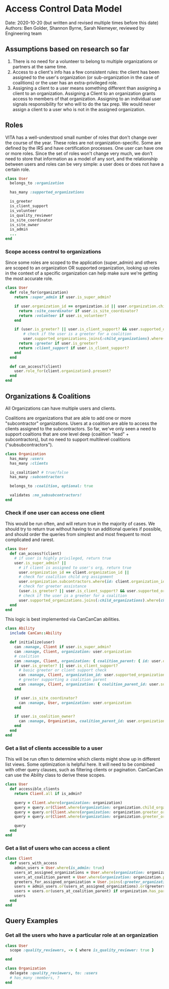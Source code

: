 # Access Control Data Model

Date: 2020-10-20 (but written and revised multiple times before this date)
Authors: Ben Golder, Shannon Byrne, Sarah Niemeyer, reviewed by Engineering team

## Assumptions based on research so far

1. There is no need for a volunteer to belong to multiple organizations or partners at the same time.
2. Access to a client's info has a few consistent rules: the client has been assigned to the user's organization (or sub-organization in the case of coalitions) or the user has an extra-privileged role.
3. Assigning a client to a user means something different than assigning a client to an organization. Assigning a Client to an organization grants access to members of that organization. Assigning to an individual user signals responsibility for who will to do the tax prep. We would never assign a client to a user who is not in the assigned organization.

## Roles

VITA has a well-understood small number of roles that don't change over the course of the year. These roles are not organization-specific. Some are defined by the IRS and have certification processes.
One user can have one or more roles.
Since the set of roles won't change very much, we don't need to store that information as a model of any sort, and the relationship between users and roles can be very simple: a user does or does not have a certain role.

```ruby
class User
  belongs_to :organization

  has_many :supported_organizations

  is_greeter
  is_client_support
  is_volunteer
  is_quality_reviewer
  is_site_coordinator
  is_site_owner
  is_admin
  ...
end
```

### Scope access control to organizations

Since some roles are scoped to the application (super_admin) and others are scoped to an organization OR supported organization, looking up roles in the context of a specific organization can help make sure we're getting the most accurate role.

```ruby
class User
  def role_for(organization)
    return :super_admin if user.is_super_admin?

    if user.organization_id == organization.id || user.organization.child_organizations.where(id: client.organization_id).exists?
      return :site_coordinator if user.is_site_coordinator?
      return :volunteer if user.is_volunteer?
    end

    if (user.is_greeter? || user.is_client_support? && user.supported_organizatons.where(id: client.organization_id).exists?) ||
        # check if the user is a greeter for a coalition
        user.supported_organizations.joins(:child_organizations).where(child_organizations: {id: client.organization}).exists?
      return :greeter if user.is_greeter?
      return :client_support if user.is_client_support?
    end
  end

  def can_access?(client)
    user.role_for(client.organization).present?
  end
end
```

## Organizations & Coalitions

All Organizations can have multiple users and clients.

Coalitions are organizations that are able to add one or more "subcontractor" organizations.
Users at a coalition are able to access the clients assigned to the subcontractors.
So far, we've only seen a need to support coaltions that are one level deep (coalition "lead" + subcontractors), but no need to support multilevel coalitions ("subsubcontractors").

```ruby
class Organization
  has_many :users
  has_many :clients

  is_coalition? # true/false
  has_many :subcontractors

  belongs_to :coalition, optional: true

  validates :no_subsubcontractors!
end
```



### Check if one user can access one client
This would be run often, and will return true in the majority of cases. We should try to return true without having to run additional queries if possible, and should order the queries from simplest and most frequent to most complicated and rarest.


```ruby
class User
  def can_access?(client)
    # if user is highly privileged, return true
    user.is_super_admin? ||
      # if client is assigned to user's org, return true
      user.organization_id == client.organization_id ||
      # check for coalition child org assignment
      user.organization.subcontractors.where(id: client.organization_id).exists? ||
      # check for greeter assistance
      (user.is_greeter? || user.is_client_support? && user.supported_organizatons.where(id: client.organization_id).exists?) ||
      # check if the user is a greeter for a coalition
      user.supported_organizations.joins(:child_organizations).where(child_organizations: {id: client.organization}).exists?
  end
end
```
This logic is best implemented via CanCanCan abilities.

```ruby
class Ability
  include CanCan::Ability

  def initialize(user)
    can :manage, Client if user.is_super_admin?
    can :manage, Client, organization: user.organization
    # coalition
    can :manage, Client, organization: { coalition_parent: { id: user.organization_id } }
    if user.is_greeter? || user.is_client_support?
      # basic greeter or client support check
      can :manage, Client, organization_id: user.supported_organizations
      # greeter supporting a coalition parent
      can :manage, Client, organization: { coalition_parent_id: user.supported_organizations }
    end

    if user.is_site_coordinator?
      can :manage, User, organization: user.organization
    end

    if user.is_coalition_owner?
      can :manage, Organization, coalition_parent_id: user.organization_id
    end
  end
end
```


### Get a list of clients accessible to a user

This will be run often to determine which clients might show up in different list views.
Some optimization is helpful here.
It will need to be combined with other query clauses, such as filtering clients or pagination.
CanCanCan can use the Ability class to derive these scopes.

```ruby
class User
  def accessible_clients
    return Client.all if is_admin?

    query = Client.where(organization: organization)
    query = query.or(Client.where(organization: organization.child_organizations)) if is_coalition_user?
    query = query.or(Client.where(organization: organization.greeter_organizations)) if is_greeter?
    query = query.or(Client.where(organization: organization.greeter_organizations.joins(:child_organizations))) if is_greeter?

    query
  end
end
```

### Get a list of users who can access a client

```ruby
class Client
  def users_with_access
    admin_users = User.where(is_admin: true)
    users_at_assigned_organizations = User.where(organization: organization)
    users_at_coalition_parent = User.where(organization: organization.parent_organization)
    greeters_for_assigned_organization = User.joins(:greeter_organizations).where(greeter_organizations: {id: organization})
    users = admin_users.or(users_at_assigned_organizations).or(greeters_for_assigned_organization)
    users = users.or(users_at_coalition_parent) if organization.has_parent?
    users
  end
end
```


## Query Examples

### Get all the users who have a particular role at an organization

```ruby
class User
  scope :quality_reviewers, -> { where is_quality_reviewer: true }

end

class Organization
  delegate :quality_reviewers, to: :users
  # has_many :members, ?
end
```

